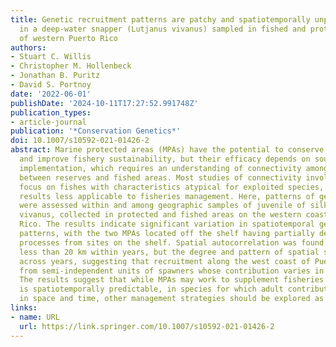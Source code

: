 ```yaml
---
title: Genetic recruitment patterns are patchy and spatiotemporally unpredictable
  in a deep-water snapper (Lutjanus vivanus) sampled in fished and protected areas
  of western Puerto Rico
authors:
- Stuart C. Willis
- Christopher M. Hollenbeck
- Jonathan B. Puritz
- David S. Portnoy
date: '2022-06-01'
publishDate: '2024-10-11T17:27:52.991748Z'
publication_types:
- article-journal
publication: '*Conservation Genetics*'
doi: 10.1007/s10592-021-01426-2
abstract: Marine protected areas (MPAs) have the potential to conserve biodiversity
  and improve fishery sustainability, but their efficacy depends on sound design and
  implementation, which requires an understanding of connectivity among reserves and
  between reserves and fished areas. Most studies of connectivity involving reserves
  focus on fishes with characteristics atypical for exploited species, making the
  results less applicable to fisheries management. Here, patterns of genomic diversity
  were assessed within and among geographic samples of juvenile of silk snapper, Lutjanus
  vivanus, collected in protected and fished areas on the western coast of Puerto
  Rico. The results indicate significant variation in spatiotemporal genetic recruitment
  patterns, with the two MPAs located off the shelf having partially decoupled recruitment
  processes from sites on the shelf. Spatial autocorrelation was found at distances
  less than 20 km within years, but the degree and pattern of spatial structure differed
  across years, suggesting that recruitment along the west coast of Puerto Rico originates
  from semi-independent units of spawners whose contribution varies in space and time.
  The results suggest that while MPAs may work to supplement fisheries where recruitment
  is spatiotemporally predictable, in species for which adult contribution is variable
  in space and time, other management strategies should be explored as well.
links:
- name: URL
  url: https://link.springer.com/10.1007/s10592-021-01426-2
---
```

